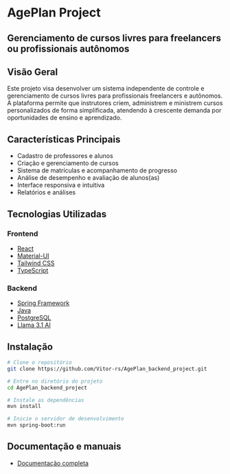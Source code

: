 # AgePlan Project
## Gerenciamento de cursos livres para freelancers ou profissionais autônomos

## Visão Geral

Este projeto visa desenvolver um sistema independente de controle e gerenciamento de cursos livres para profissionais freelancers e autônomos. A plataforma permite que instrutores criem, administrem e ministrem cursos personalizados de forma simplificada, atendendo à crescente demanda por oportunidades de ensino e aprendizado.

## Características Principais

- Cadastro de professores e alunos
- Criação e gerenciamento de cursos
- Sistema de matrículas e acompanhamento de progresso
- Análise de desempenho e avaliação de alunos(as)
- Interface responsiva e intuitiva
- Relatórios e análises

## Tecnologias Utilizadas

### Frontend

- [React](https://reactjs.org/)
- [Material-UI](https://material-ui.com/)
- [Tailwind CSS](https://tailwindcss.com/)
- [TypeScript](https://www.typescriptlang.org/)

### Backend

- [Spring Framework](https://spring.io/)
- [Java](https://www.java.com/)
- [PostgreSQL](https://www.postgresql.org/)
- [Llama 3.1 AI](https://llama.meta.com/)

## Instalação

```bash
# Clone o repositório
git clone https://github.com/Vitor-rs/AgePlan_backend_project.git

# Entre no diretório do projeto
cd AgePlan_backend_project

# Instale as dependências
mvn install

# Inicie o servidor de desenvolvimento
mvn spring-boot:run

```

## Documentação e manuais

- [Documentação completa](https://ifms-vitor.gitbook.io/ageplan-docs/)
